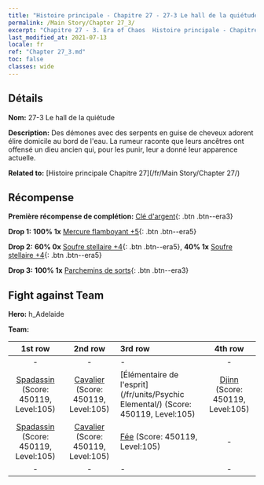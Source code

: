 ```yaml
---
title: "Histoire principale - Chapitre 27 - 27-3 Le hall de la quiétude"
permalink: /Main Story/Chapter 27_3/
excerpt: "Chapitre 27 - 3. Era of Chaos  Histoire principale - Chapitre 27_3. 27-3 Le hall de la quiétude"
last_modified_at: 2021-07-13
locale: fr
ref: "Chapter 27_3.md"
toc: false
classes: wide
---
```


## Détails

 **Nom:** 27-3 Le hall de la quiétude

 **Description:** Des démones avec des serpents en guise de cheveux adorent élire domicile au bord de l'eau. La rumeur raconte que leurs ancêtres ont offensé un dieu ancien qui, pour les punir, leur a donné leur apparence actuelle.

 **Related to:** [Histoire principale Chapitre 27](/fr/Main Story/Chapter 27/)

## Récompense

 **Première récompense de complétion:** [Clé d'argent](/ItemsFR/con_693/){: .btn .btn--era3}

 **Drop 1:** **100% 1x** [Mercure flamboyant +5](/ItemsFR/mat_98/){: .btn .btn--era5}

 **Drop 2:** **60% 0x** [Soufre stellaire +4](/ItemsFR/mat_92/){: .btn .btn--era5}, **40% 1x** [Soufre stellaire +4](/ItemsFR/mat_92/){: .btn .btn--era5}

 **Drop 3:** **100% 1x** [Parchemins de sorts](/ItemsFR/con_694/){: .btn .btn--era3}


## Fight against Team
 **Hero:** h_Adelaide

 **Team:**


  | 1st row | 2nd row | 3rd row | 4th row |
  |:----:|:----:|:----|:----:|
  | - | - | - | - |
  | [Spadassin](/fr/units/Swordsman/) (Score: 450119, Level:105)  | [Cavalier](/fr/units/Cavalier/) (Score: 450119, Level:105)  | [Élémentaire de l'esprit](/fr/units/Psychic Elemental/) (Score: 450119, Level:105)  | [Djinn](/fr/units/Genie/) (Score: 450119, Level:105)  |
  | [Spadassin](/fr/units/Swordsman/) (Score: 450119, Level:105)  | [Cavalier](/fr/units/Cavalier/) (Score: 450119, Level:105)  | [Fée](/fr/units/Sprite/) (Score: 450119, Level:105)  | - |
  | - | - | - | - |


